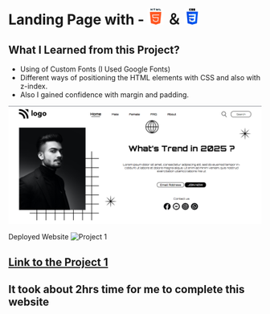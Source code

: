 # Landing Page with - ![HTML5](./readmeImages/html-5.png) ＆ ![CSS](./readmeImages/css-3.png)

## What I Learned from this Project?

- Using of Custom Fonts (I Used Google Fonts)
- Different ways of positioning the HTML elements with CSS and also with z-index.
- Also I gained confidence with margin and padding.

![Completed Website](<./readmeImages/Screenshot%20(349).png>)

Deployed Website ![Project 1](https://img.shields.io/badge/-Project%201-green)

## [Link to the Project 1](https://lustrous-bombolone-37d053.netlify.app/)

## It took about 2hrs time for me to complete this website
